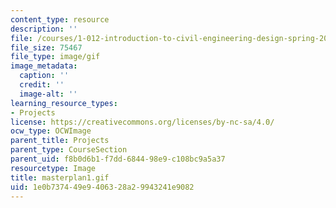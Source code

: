 ```yaml
---
content_type: resource
description: ''
file: /courses/1-012-introduction-to-civil-engineering-design-spring-2002/1e0b737449e9406328a29943241e9082_masterplan1.gif
file_size: 75467
file_type: image/gif
image_metadata:
  caption: ''
  credit: ''
  image-alt: ''
learning_resource_types:
- Projects
license: https://creativecommons.org/licenses/by-nc-sa/4.0/
ocw_type: OCWImage
parent_title: Projects
parent_type: CourseSection
parent_uid: f8b0d6b1-f7dd-6844-98e9-c108bc9a5a37
resourcetype: Image
title: masterplan1.gif
uid: 1e0b7374-49e9-4063-28a2-9943241e9082
---
```


